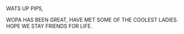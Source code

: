 WATS UP PIPS,

WOPA HAS BEEN GREAT, HAVE MET SOME OF THE COOLEST LADIES.
HOPE WE STAY FRIENDS FOR LIFE.
